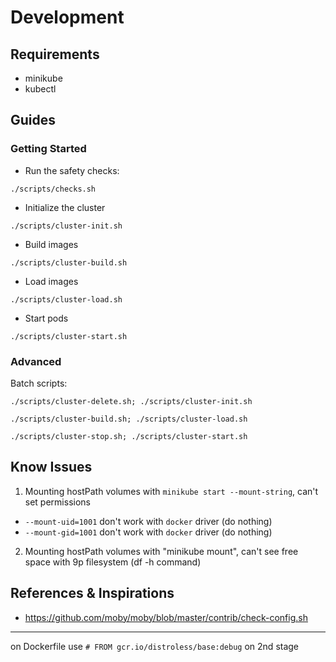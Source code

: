# Development

## Requirements

* minikube
* kubectl

## Guides

### Getting Started

* Run the safety checks:

```shell
./scripts/checks.sh
```

* Initialize the cluster

```shell
./scripts/cluster-init.sh
```

* Build images

```shell
./scripts/cluster-build.sh
```

* Load images

```shell
./scripts/cluster-load.sh
```

* Start pods

```shell
./scripts/cluster-start.sh
```

### Advanced

Batch scripts:

```shell
./scripts/cluster-delete.sh; ./scripts/cluster-init.sh
```

```shell
./scripts/cluster-build.sh; ./scripts/cluster-load.sh
```

```shell
./scripts/cluster-stop.sh; ./scripts/cluster-start.sh
```

## Know Issues

1. Mounting hostPath volumes with ```minikube start --mount-string```, can't set permissions
  * ```--mount-uid=1001``` don't work with ```docker``` driver (do nothing)
  * ```--mount-gid=1001``` don't work with ```docker``` driver (do nothing)
2. Mounting hostPath volumes with "minikube mount", can't see free space with 9p filesystem (df -h command)

## References & Inspirations

* https://github.com/moby/moby/blob/master/contrib/check-config.sh

---

on Dockerfile use `# FROM gcr.io/distroless/base:debug` on 2nd stage